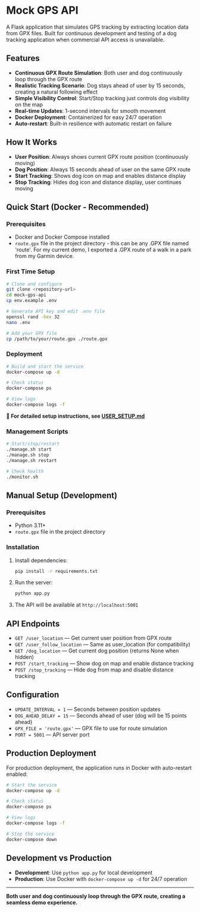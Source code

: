 # Mock GPS API

A Flask application that simulates GPS tracking by extracting location data from GPX files. Built for continuous development and testing of a dog tracking application when commercial API access is unavailable.

## Features
- **Continuous GPX Route Simulation**: Both user and dog continuously loop through the GPX route
- **Realistic Tracking Scenario**: Dog stays ahead of user by 15 seconds, creating a natural following effect
- **Simple Visibility Control**: Start/Stop tracking just controls dog visibility on the map
- **Real-time Updates**: 1-second intervals for smooth movement
- **Docker Deployment**: Containerized for easy 24/7 operation
- **Auto-restart**: Built-in resilience with automatic restart on failure

## How It Works
- **User Position**: Always shows current GPX route position (continuously moving)
- **Dog Position**: Always 15 seconds ahead of user on the same GPX route
- **Start Tracking**: Shows dog icon on map and enables distance display
- **Stop Tracking**: Hides dog icon and distance display, user continues moving

## Quick Start (Docker - Recommended)

### Prerequisites
- Docker and Docker Compose installed
- `route.gpx` file in the project directory - this can be any .GPX file named 'route'. For my current demo, I exported a .GPX route of a walk in a park from my Garmin device.

### First Time Setup
```bash
# Clone and configure
git clone <repository-url>
cd mock-gps-api
cp env.example .env

# Generate API key and edit .env file
openssl rand -hex 32
nano .env

# Add your GPX file
cp /path/to/your/route.gpx ./route.gpx
```

### Deployment
```bash
# Build and start the service
docker-compose up -d

# Check status
docker-compose ps

# View logs
docker-compose logs -f
```

**📖 For detailed setup instructions, see [USER_SETUP.md](USER_SETUP.md)**

### Management Scripts
```bash
# Start/stop/restart
./manage.sh start
./manage.sh stop
./manage.sh restart

# Check health
./monitor.sh
```

## Manual Setup (Development)

### Prerequisites
- Python 3.11+
- `route.gpx` file in the project directory

### Installation
1. Install dependencies:
   ```bash
   pip install -r requirements.txt
   ```
2. Run the server:
   ```bash
   python app.py
   ```
3. The API will be available at `http://localhost:5001`

## API Endpoints
- `GET /user_location` — Get current user position from GPX route
- `GET /user_follow_location` — Same as user_location (for compatibility)
- `GET /dog_location` — Get current dog position (returns None when hidden)
- `POST /start_tracking` — Show dog on map and enable distance tracking
- `POST /stop_tracking` — Hide dog from map and disable distance tracking

## Configuration
- `UPDATE_INTERVAL = 1` — Seconds between position updates
- `DOG_AHEAD_DELAY = 15` — Seconds ahead of user (dog will be 15 points ahead)
- `GPX_FILE = 'route.gpx'` — GPX file to use for route simulation
- `PORT = 5001` — API server port

## Production Deployment

For production deployment, the application runs in Docker with auto-restart enabled:

```bash
# Start the service
docker-compose up -d

# Check status
docker-compose ps

# View logs
docker-compose logs -f

# Stop the service
docker-compose down
```

## Development vs Production

- **Development**: Use `python app.py` for local development
- **Production**: Use Docker with `docker-compose up -d` for 24/7 operation

---

**Both user and dog continuously loop through the GPX route, creating a seamless demo experience.**
